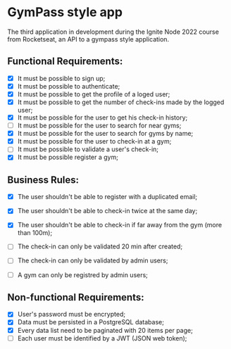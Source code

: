 # GymPass style app
The third application in development during the Ignite Node 2022 course from Rocketseat, an API to a gympass style application.

## Functional Requirements:

- [x] It must be possible to sign up;
- [x] It must be possible to authenticate;
- [x] It must be possible to get the profile of a loged user;
- [x] It must be possible to get the number of check-ins made by the logged user;
- [x] It must be possible for the user to get his check-in history;
- [  ] It must be possible for the user to search for near gyms;
- [x] It must be possible for the user to search for gyms by name;
- [x] It must be possible for the user to check-in at a gym;
- [  ] It must be possible to validate a user's check-in;
- [x] It must be possible register a gym;

## Business Rules:

- [x] The user shouldn't be able to register with a duplicated email;
- [x] The user shouldn't be able to check-in twice at the same day;
- [x] The user shouldn't be able to check-in if far away from the gym (more than 100m);
- [  ] The check-in can only be validated 20 min after created;
- [  ] The check-in can only be validated by admin users;
- [  ] A gym can only be registred by admin users;


## Non-functional Requirements:

- [x] User's password must be encrypted;
- [x] Data must be persisted in a PostgreSQL database;
- [x] Every data list need to be paginated with 20 items per page;
- [  ] Each user must be identified by a JWT (JSON web token);